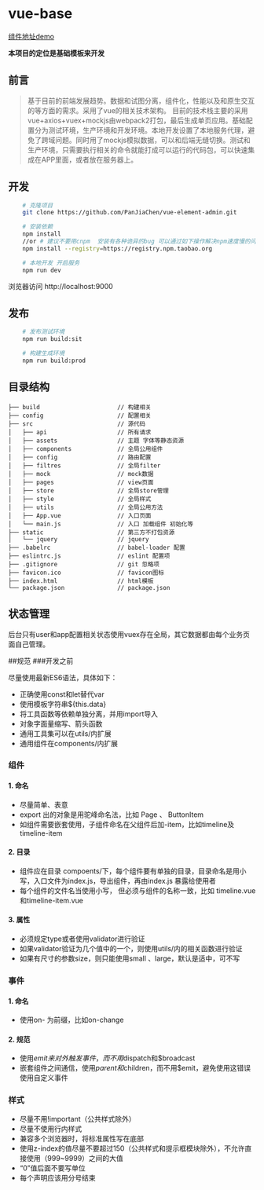 # vue-base #



[组件地址demo](https://gzzhuqinglian.github.io/apages/vuebase/#/index)


**本项目的定位是基础模板来开发**


## 前言
>基于目前的前端发展趋势。数据和试图分离，组件化，性能以及和原生交互的等方面的需求。采用了vue的相关技术架构。 目前的技术栈主要的采用vue+axios+vuex+mockjs由webpack2打包，最后生成单页应用。基础配置分为测试环境，生产环境和开发环境。本地开发设置了本地服务代理，避免了跨域问题。同时用了mockjs模拟数据，可以和后端无缝切换。测试和生产环境，只需要执行相关的命令就能打成可以运行的代码包，可以快速集成在APP里面，或者放在服务器上。



## 开发
```bash
    # 克隆项目
    git clone https://github.com/PanJiaChen/vue-element-admin.git

    # 安装依赖
    npm install
    //or # 建议不要用cnpm  安装有各种诡异的bug 可以通过如下操作解决npm速度慢的问题
    npm install --registry=https://registry.npm.taobao.org

    # 本地开发 开启服务
    npm run dev
```
浏览器访问 http://localhost:9000

## 发布
```bash
    # 发布测试环境
    npm run build:sit

    # 构建生成环境
    npm run build:prod
```

## 目录结构
```shell
├── build                      // 构建相关  
├── config                     // 配置相关
├── src                        // 源代码
│   ├── api                    // 所有请求
│   ├── assets                 // 主题 字体等静态资源
│   ├── components             // 全局公用组件
│   ├── config                 // 路由配置
│   ├── filtres                // 全局filter
│   ├── mock                   // mock数据
│   ├── pages                  // view页面
│   ├── store                  // 全局store管理
│   ├── style                  // 全局样式
│   ├── utils                  // 全局公用方法
│   ├── App.vue                // 入口页面
│   └── main.js                // 入口 加载组件 初始化等
├── static                     // 第三方不打包资源
│   └── jquery                 // jquery
├── .babelrc                   // babel-loader 配置
├── eslintrc.js                // eslint 配置项
├── .gitignore                 // git 忽略项
├── favicon.ico                // favicon图标
├── index.html                 // html模板
└── package.json               // package.json

```

## 状态管理
后台只有user和app配置相关状态使用vuex存在全局，其它数据都由每个业务页面自己管理。


##规范
###开发之前

尽量使用最新ES6语法，具体如下：

- 正确使用const和let替代var
- 使用模板字符串${this.data}
- 将工具函数等依赖单独分离，并用import导入
- 对象字面量缩写、箭头函数
- 通用工具集可以在utils/内扩展
- 通用组件在components/内扩展

### 组件

#### 1. 命名
- 尽量简单、表意
- export 出的对象是用驼峰命名法，比如 Page 、 ButtonItem
- 如组件需要嵌套使用，子组件命名在父组件后加-item，比如timeline及timeline-item

#### 2. 目录
- 组件应在目录 compoents/下，每个组件要有单独的目录，目录命名是用小写，入口文件为index.js，导出组件，再由index.js 暴露给使用者
- 每个组件的文件名当使用小写， 但必须与组件的名称一致，比如 timeline.vue和timeline-item.vue

#### 3. 属性
- 必须规定type或者使用validator进行验证
- 如果validator验证为几个值中的一个，则使用utils/内的相关函数进行验证
- 如果有尺寸的参数size，则只能使用small 、large，默认是适中，可不写

### 事件

#### 1. 命名
- 使用on- 为前缀，比如on-change
#### 2. 规范
- 使用$emit来对外触发事件，而不用$dispatch和$broadcast
- 嵌套组件之间通信，使用$parent和$children，而不用$emit，避免使用这错误使用自定义事件

### 样式
- 尽量不用!important（公共样式除外）
- 尽量不使用行内样式
- 兼容多个浏览器时，将标准属性写在底部
- 使用z-index的值尽量不要超过150（公共样式和提示框模块除外），不允许直接使用（999~9999）之间的大值
- “0”值后面不要写单位
- 每个声明应该用分号结束




